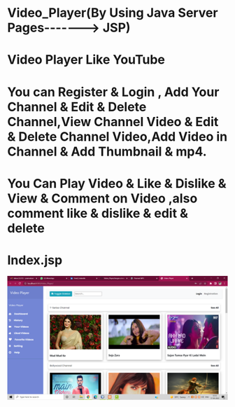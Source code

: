 # Video_Player(By Using Java Server Pages-------> JSP)

# Video Player Like YouTube 

# You can Register & Login , Add Your Channel & Edit & Delete Channel,View Channel Video & Edit & Delete Channel Video,Add Video in Channel & Add Thumbnail & mp4.

# You Can Play Video & Like & Dislike & View & Comment on Video ,also comment like & dislike & edit & delete

# Index.jsp
<img src="images/Screenshot (508).png" class="img-fluid"><br>
